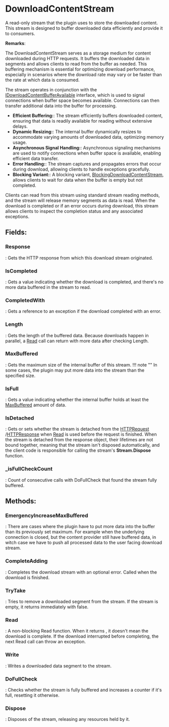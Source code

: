 # DownloadContentStream

A read-only stream that the plugin uses to store the downloaded content. This stream is designed to buffer downloaded data efficiently and provide it to consumers. 

**Remarks**:

The DownloadContentStream serves as a storage medium for content downloaded during HTTP requests. It buffers the downloaded data in segments and allows clients to read from the buffer as needed. This buffering mechanism is essential for optimizing download performance, especially in scenarios where the download rate may vary or be faster than the rate at which data is consumed. 

 The stream operates in conjunction with the [IDownloadContentBufferAvailable](../Connections/IDownloadContentBufferAvailable.md) interface, which is used to signal connections when buffer space becomes available. Connections can then transfer additional data into the buffer for processing. 



- **Efficient Buffering:**: The stream efficiently buffers downloaded content, ensuring that data is readily available for reading without extensive delays.
- **Dynamic Resizing:**: The internal buffer dynamically resizes to accommodate varying amounts of downloaded data, optimizing memory usage.
- **Asynchronous Signal Handling:**: Asynchronous signaling mechanisms are used to notify connections when buffer space is available, enabling efficient data transfer.
- **Error Handling:**: The stream captures and propagates errors that occur during download, allowing clients to handle exceptions gracefully.
- **Blocking Variant:**: A blocking variant, [BlockingDownloadContentStream](../Response/BlockingDownloadContentStream.md), allows clients to wait for data when the buffer is empty but not completed.



 Clients can read from this stream using standard stream reading methods, and the stream will release memory segments as data is read. When the download is completed or if an error occurs during download, this stream allows clients to inspect the completion status and any associated exceptions. 

## **Fields**:
### **Response**
: Gets the HTTP response from which this download stream originated. 
### **IsCompleted**
: Gets a value indicating whether the download is completed, and there's no more data buffered in the stream to read. 
### **CompletedWith**
: Gets a reference to an exception if the download completed with an error. 
### **Length**
: Gets the length of the buffered data. Because downloads happen in parallel, a [Read](../Response/DownloadContentStream.md#Read)	 call can return with more data after checking Length. 
### **MaxBuffered**
: Gets the maximum size of the internal buffer of this stream. 
	!!! note ""
		In some cases, the plugin may put more data into the stream than the specified size.

### **IsFull**
: Gets a value indicating whether the internal buffer holds at least the [MaxBuffered](../DownloadContentStream/.md#MaxBuffered)	 amount of data. 
### **IsDetached**
: Gets or sets whether the stream is detached from the [HTTPRequest](../HTTP/HTTPRequest.md)	/[HTTPResponse](../HTTP/HTTPResponse.md)	 when [Read](../Response/DownloadContentStream.md#Read)	 is used before the request is finished. When the stream is detached from the response object, their lifetimes are not bound together, meaning that the stream isn't disposed automatically, and the client code is responsible for calling the stream's **Stream.Dispose**	 function. 
### **_isFullCheckCount**
: Count of consecutive calls with DoFullCheck that found the stream fully buffered. 
## **Methods**:

### **EmergencyIncreaseMaxBuffered**
: There are cases where the plugin have to put more data into the buffer than its previously set maximum. For example when the underlying connection is closed, but the content provider still have buffered data, in witch case we have to push all processed data to the user facing download stream. 

### **CompleteAdding**
: Completes the download stream with an optional error. Called when the download is finished. 

### **TryTake**
: Tries to remove a downloaded segment from the stream. If the stream is empty, it returns immediately with false. 

### **Read**
: A non-blocking Read function. When it returns 	, it doesn't mean the download is complete. If the download interrupted before completing, the next Read call can throw an exception. 

### **Write**
: Writes a downloaded data segment to the stream. 

### **DoFullCheck**
: Checks whether the stream is fully buffered and increases a counter if it's full, resetting it otherwise. 

### **Dispose**
: Disposes of the stream, releasing any resources held by it. 
